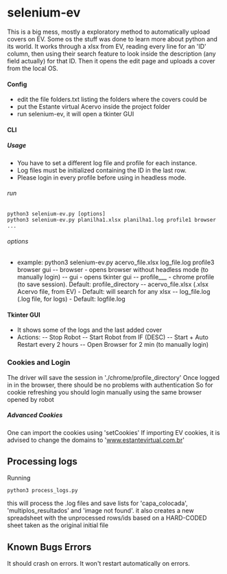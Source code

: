 # selenium-ev
This is a big mess, mostly a exploratory method to automatically upload covers on EV. 
Some os the stuff was done to learn more about python and its world.
It works through a xlsx from EV, reading every line for an 'ID' column, then using their search feature to look inside the description (any field actually) for that ID. 
Then it opens the edit page and uploads a cover from the local OS.

#### Config
- edit the file folders.txt listing the folders where the covers could be
- put the Estante virtual Acervo inside the project folder
- run selenium-ev, it will open a tkinter GUI

#### CLI
##### Usage
- You have to set a different log file and profile for each instance.
- Log files must be initialized containing the ID in the last row. 
- Please login in every profile before using in headless mode.
###### run
```shell
python3 selenium-ev.py [options]
python3 selenium-ev.py planilha1.xlsx planilha1.log profile1 browser ...
```
###### options
- example: python3 selenium-ev.py acervo_file.xlsx log_file.log profile3 browser gui
-- browser - opens browser without headless mode (to manually login)
-- gui - opens tkinter gui
-- profile___ - chrome profile (to save session). Default: profile_directory
-- acervo_file.xlsx  (.xlsx Acervo file, from EV) - Default: will search for any xlsx
-- log_file.log  (.log file, for logs) - Default: logfile.log

#### Tkinter GUI
- It shows some of the logs and the last added cover
- Actions:
-- Stop Robot
-- Start Robot from IF (DESC)
-- Start + Auto Restart every 2 hours
-- Open Browser for 2 min (to manually login)

### Cookies and Login
The driver will save the session in './chrome/profile_directory'
Once logged in in the browser, there should be no problems with authentication
So for cookie refreshing you should login manually using the same browser opened by robot

##### Advanced Cookies 
One can import the cookies using 'setCookies'
If importing EV cookies, it is advised to change the domains to 'www.estantevirtual.com.br'


## Processing logs
Running
```shell
python3 process_logs.py
```
this will process the .log files and save lists for 'capa_colocada', 'multiplos_resultados' and 'image not found'.
it also creates a new spreadsheet with the unprocessed rows/ids based on a HARD-CODED sheet taken as the original initial file 
## Known Bugs Errors
It should crash on errors. It won't restart automatically on errors. 
